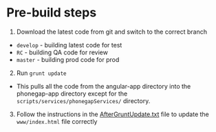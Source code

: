 # Pre-build steps

1. Download the latest code from git and switch to the correct branch
  - ```develop``` - building latest code for test
  - ```RC``` - building QA code for review
  - ```master``` - building prod code for prod
2. Run ```grunt update```
  - This pulls all the code from the angular-app directory into the phonegap-app directory except for the ```scripts/services/phonegapServices/``` directory.
3. Follow the instructions in the [AfterGruntUpdate.txt](3.2-AfterGruntUpdate.txt) file to update the ```www/index.html``` file correctly